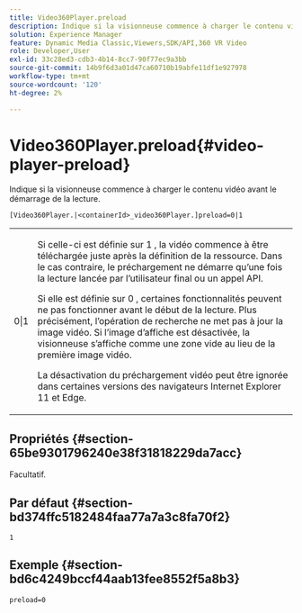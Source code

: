```yaml
---
title: Video360Player.preload
description: Indique si la visionneuse commence à charger le contenu vidéo avant le démarrage de la lecture.
solution: Experience Manager
feature: Dynamic Media Classic,Viewers,SDK/API,360 VR Video
role: Developer,User
exl-id: 33c28ed3-cdb3-4b14-8cc7-90f77ec9a3bb
source-git-commit: 14b9f6d3a01d47ca60710b19abfe11df1e927978
workflow-type: tm+mt
source-wordcount: '120'
ht-degree: 2%

---
```


# Video360Player.preload{#video-player-preload}

Indique si la visionneuse commence à charger le contenu vidéo avant le démarrage de la lecture.

`[Video360Player.|<containerId>_video360Player.]preload=0|1`

<table id="table_AE7AAFA9B4374E31B51D06511EB96401"> 
 <tbody> 
  <tr> 
   <td colname="col1"> <p> <span class="codeph"> 0|1 </span> </p> </td> 
   <td colname="col2"> <p> Si celle-ci est définie sur <span class="codeph"> 1 </span>, la vidéo commence à être téléchargée juste après la définition de la ressource. Dans le cas contraire, le préchargement ne démarre qu’une fois la lecture lancée par l’utilisateur final ou un appel API. </p> <p>Si elle est définie sur <span class="codeph"> 0 </span>, certaines fonctionnalités peuvent ne pas fonctionner avant le début de la lecture. Plus précisément, l’opération de recherche ne met pas à jour la image vidéo. Si l’image d’affiche est désactivée, la visionneuse s’affiche comme une zone vide au lieu de la première image vidéo. </p> <p>La désactivation du préchargement vidéo peut être ignorée dans certaines versions des navigateurs Internet Explorer 11 et Edge. </p> </td> 
  </tr> 
 </tbody> 
</table>

## Propriétés {#section-65be9301796240e38f31818229da7acc}

Facultatif.

## Par défaut {#section-bd374ffc5182484faa77a7a3c8fa70f2}

`1`

## Exemple {#section-bd6c4249bccf44aab13fee8552f5a8b3}

`preload=0`
